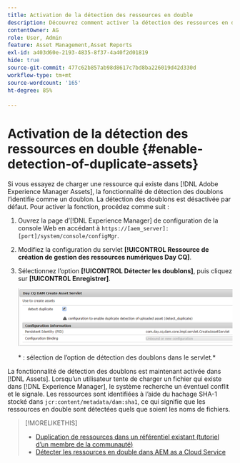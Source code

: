 ```yaml
---
title: Activation de la détection des ressources en double
description: Découvrez comment activer la détection des ressources en double dans Experience Manager.
contentOwner: AG
role: User, Admin
feature: Asset Management,Asset Reports
exl-id: a403d60e-2193-4835-8f37-4a40f2d01819
hide: true
source-git-commit: 477c62b857ab98d8617c7bd8ba226019d42d330d
workflow-type: tm+mt
source-wordcount: '165'
ht-degree: 85%

---
```


# Activation de la détection des ressources en double {#enable-detection-of-duplicate-assets}

Si vous essayez de charger une ressource qui existe dans [!DNL Adobe Experience Manager Assets], la fonctionnalité de détection des doublons l’identifie comme un doublon. La détection des doublons est désactivée par défaut. Pour activer la fonction, procédez comme suit :

1. Ouvrez la page d’[!DNL Experience Manager] de configuration de la console Web en accédant à `https://[aem_server]:[port]/system/console/configMgr`.
1. Modifiez la configuration du servlet **[!UICONTROL Ressource de création de gestion des ressources numériques Day CQ]**.
1. Sélectionnez l’option **[!UICONTROL Détecter les doublons]**, puis cliquez sur **[!UICONTROL Enregistrer]**.

   ![Sélection de l’option de détection des doublons dans le servlet](assets/chlimage_1-377.png)

   * : sélection de l’option de détection des doublons dans le servlet.*

La fonctionnalité de détection des doublons est maintenant activée dans [!DNL Assets]. Lorsqu’un utilisateur tente de charger un fichier qui existe dans [!DNL Experience Manager], le système recherche un éventuel conflit et le signale. Les ressources sont identifiées à l’aide du hachage SHA-1 stocké dans `jcr:content/metadata/dam:sha1`, ce qui signifie que les ressources en double sont détectées quels que soient les noms de fichiers.

>[!MORELIKETHIS]
>
>* [Duplication de ressources dans un référentiel existant (tutoriel d’un membre de la communauté)](https://experience-aem.blogspot.com/2019/06/aem-65-find-duplicate-assets-binaries-in-existing-repository.html)
>* [Détecter les ressources en double dans AEM as a Cloud Service](https://experienceleague.adobe.com/docs/experience-manager-cloud-service/content/assets/admin/detect-duplicate-assets.html)
